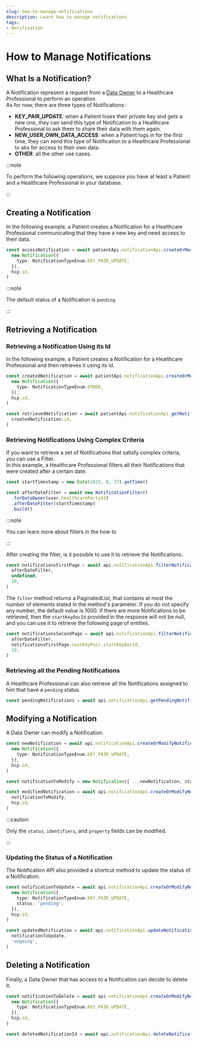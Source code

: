 ```yaml
---
slug: how-to-manage-notifications
description: Learn how to manage notifications
tags:
- Notification
---
```


# How to Manage Notifications

## What Is a Notification?

A Notification represent a request from a [Data Owner](/sdks/glossary#data-owner) to a Healthcare Professional to perform 
an operation.  
As for now, there are three types of Notifications:

* **KEY_PAIR_UPDATE**: when a Patient loses their private key and gets a new one, they can send this type of Notification to a Healthcare Professional to ask them to share their data with them again.
* **NEW_USER_OWN_DATA_ACCESS**: when a Patient logs in for the first time, they can send this type of Notification to a Healthcare Professional to aks for access to their own data.
* **OTHER**: all the other use cases.

:::note

To perform the following operations, we suppose you have at least a Patient and a Healthcare Professional in your database.

:::

## Creating a Notification

In the following example, a Patient creates a Notification for a Healthcare Professional communicating that they have a new
 key and need access to their data.

<!-- file://code-samples/how-to/manage-notifications/index.mts snippet:create a notification as patient-->
```typescript
const accessNotification = await patientApi.notificationApi.createOrModifyNotification(
  new Notification({
    type: NotificationTypeEnum.KEY_PAIR_UPDATE,
  }),
  hcp.id,
)
```

:::note

The default status of a Notification is `pending`

:::

## Retrieving a Notification

### Retrieving a Notification Using its Id

In the following example, a Patient creates a Notification for a Healthcare Professional and then retrieves it using its
 id.

<!-- file://code-samples/how-to/manage-notifications/index.mts snippet:creates a notification, then retrieves it-->
```typescript
const createdNotification = await patientApi.notificationApi.createOrModifyNotification(
  new Notification({
    type: NotificationTypeEnum.OTHER,
  }),
  hcp.id,
)

const retrievedNotification = await patientApi.notificationApi.getNotification(
  createdNotification.id,
)
```

### Retrieving Notifications Using Complex Criteria

If you want to retrieve a set of Notifications that satisfy complex criteria, you can use a Filter.  
In this example, a Healthcare Professional filters all their Notifications that were created after a certain date.

<!-- file://code-samples/how-to/manage-notifications/index.mts snippet:creates after date filter-->
```typescript
const startTimestamp = new Date(2022, 8, 27).getTime()

const afterDateFilter = await new NotificationFilter()
  .forDataOwner(user.healthcarePartyId)
  .afterDateFilter(startTimestamp)
  .build()
```

:::note

You can learn more about filters in the how to

:::

After creating the filter, is it possible to use it to retrieve the Notifications.

<!-- file://code-samples/how-to/manage-notifications/index.mts snippet:gets the first page of results-->
```typescript
const notificationsFirstPage = await api.notificationApi.filterNotifications(
  afterDateFilter,
  undefined,
  10,
)
```

The `filter` method returns a PaginatedList, that contains at most the number of elements stated
in the method's parameter. If you do not specify any number, the default value is 1000.
If there are more Notifications to be retrieved, then the `startKeyDocId` provided in the response will not be null,
 and you can use it to retrieve the following page of entities.

<!-- file://code-samples/how-to/manage-notifications/index.mts snippet:gets the second page of results-->
```typescript
const notificationsSecondPage = await api.notificationApi.filterNotifications(
  afterDateFilter,
  notificationsFirstPage.nextKeyPair.startKeyDocId,
  10,
)
```

### Retrieving all the Pending Notifications

A Healthcare Professional can also retrieve all the Notifications assigned to him that have a `pending` status.

<!-- file://code-samples/how-to/manage-notifications/index.mts snippet:gets the pending notifications-->
```typescript
const pendingNotifications = await api.notificationApi.getPendingNotifications()
```

## Modifying a Notification

A Data Owner can modify a Notification.

<!-- file://code-samples/how-to/manage-notifications/index.mts snippet:modifies a notification-->
```typescript
const newNotification = await api.notificationApi.createOrModifyNotification(
  new Notification({
    type: NotificationTypeEnum.KEY_PAIR_UPDATE,
  }),
  hcp.id,
)

const notificationToModify = new Notification({ ...newNotification, status: 'ongoing' })

const modifiedNotification = await api.notificationApi.createOrModifyNotification(
  notificationToModify,
  hcp.id,
)
```

:::caution

Only the `status`, `identifiers`, and `property` fields can be modified.

:::

### Updating the Status of a Notification

The Notification API also provided a shortcut method to update the status of a Notification.

<!-- file://code-samples/how-to/manage-notifications/index.mts snippet:updates notification status-->
```typescript
const notificationToUpdate = await api.notificationApi.createOrModifyNotification(
  new Notification({
    type: NotificationTypeEnum.KEY_PAIR_UPDATE,
    status: 'pending',
  }),
  hcp.id,
)

const updatedNotification = await api.notificationApi.updateNotificationStatus(
  notificationToUpdate,
  'ongoing',
)
```

## Deleting a Notification

Finally, a Data Owner that has access to a Notification can decide to delete it.

<!-- file://code-samples/how-to/manage-notifications/index.mts snippet:deletes a notification-->
```typescript
const notificationToDelete = await api.notificationApi.createOrModifyNotification(
  new Notification({
    type: NotificationTypeEnum.KEY_PAIR_UPDATE,
  }),
  hcp.id,
)

const deletedNotificationId = await api.notificationApi.deleteNotification(notificationToDelete.id)
```
